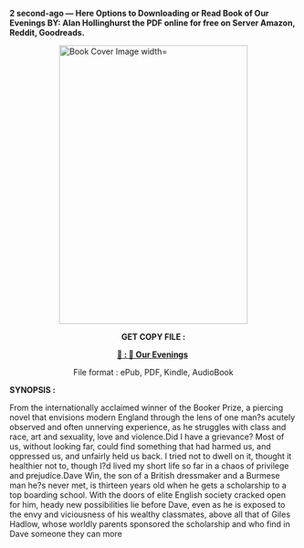 <p><strong>2 second-ago &mdash; Here Options to Downloading or Read Book of Our Evenings BY: Alan Hollinghurst the PDF online for free on Server Amazon, Reddit, Goodreads.</strong></p><p><a href="https://uk.ebookarea.xyz/?book=209891406-our-evenings"><img style="display: block; margin-left: auto; margin-right: auto;" src="https://i.gr-assets.com/images/S/compressed.photo.goodreads.com/books/1715305082l/209891406.jpg" alt="Book Cover Image width=" width="330" height="488" /></a></p><p style="text-align: center;"><strong>GET COPY FILE :</strong></p><p style="text-align: center;"><strong><a href="https://uk.ebookarea.xyz/?book=209891406-our-evenings" target="_blank" rel="noopener">📢 : 🔗 Our Evenings</a>&nbsp;</strong></p><p style="text-align: center;">File format : ePub, PDF, Kindle, AudioBook</p><p><strong>SYNOPSIS :</strong></p><p>From the internationally acclaimed winner of the Booker Prize, a piercing novel that envisions modern England through the lens of one man?s acutely observed and often unnerving experience, as he struggles with class and race, art and sexuality, love and violence.Did I have a grievance? Most of us, without looking far, could find something that had harmed us, and oppressed us, and unfairly held us back. I tried not to dwell on it, thought it healthier not to, though I?d lived my short life so far in a chaos of privilege and prejudice.Dave Win, the son of a British dressmaker and a Burmese man he?s never met, is thirteen years old when he gets a scholarship to a top boarding school. With the doors of elite English society cracked open for him, heady new possibilities lie before Dave, even as he is exposed to the envy and viciousness of his wealthy classmates, above all that of Giles Hadlow, whose worldly parents sponsored the scholarship and who find in Dave someone they can more </p>
